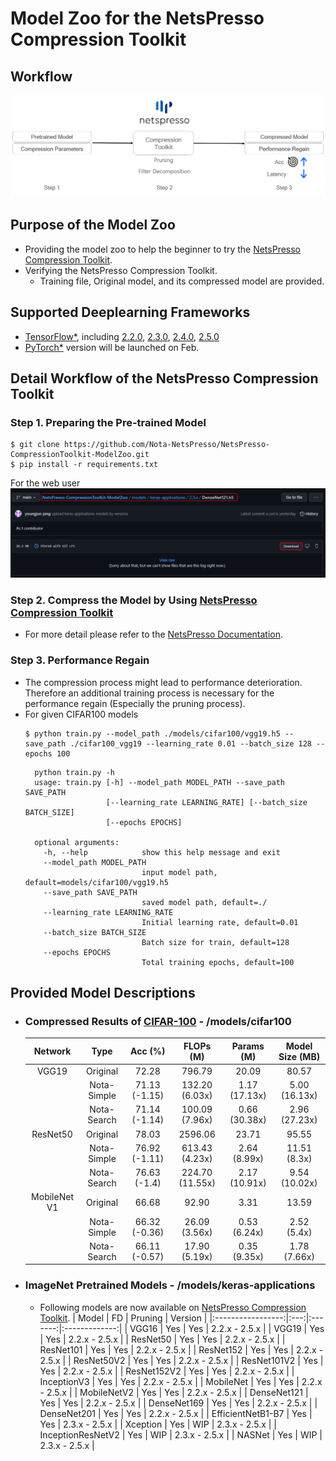 
# Model Zoo for the NetsPresso Compression Toolkit

## Workflow

  <p align="center">
    <img src="/imgs/overall_workflow.png" alt="Workflow">
  </p>

## Purpose of the Model Zoo

* Providing the model zoo to help the beginner to try the [NetsPresso Compression Toolkit](https://compression.netspresso.ai/).
* Verifying the NetsPresso Compression Toolkit.
  * Training file, Original model, and its compressed model are provided.


## Supported Deeplearning Frameworks

* [TensorFlow\*](https://github.com/tensorflow/tensorflow), including [2.2.0](https://github.com/tensorflow/tensorflow/tree/v2.2.0), [2.3.0](https://github.com/tensorflow/tensorflow/tree/v2.3.0), [2.4.0](https://github.com/tensorflow/tensorflow/tree/v2.4.0), [2.5.0](https://github.com/tensorflow/tensorflow/tree/v2.5.0)
* [PyTorch\*](https://pytorch.org/) version will be launched on Feb.


## Detail Workflow of the NetsPresso Compression Toolkit

### Step 1. Preparing the Pre-trained Model
  ```shell
  $ git clone https://github.com/Nota-NetsPresso/NetsPresso-CompressionToolkit-ModelZoo.git
  $ pip install -r requirements.txt
  ```

  For the web user
  <a target="_blank" href="/imgs/web_user_1.png">
    <img src="/imgs/web_user_1.png" alt="web_user">
  </a>

### Step 2. Compress the Model by Using [NetsPresso Compression Toolkit](https://compression.netspresso.ai/)

  * For more detail please refer to the [NetsPresso Documentation](https://docs.netspresso.ai/docs).


### Step 3. Performance Regain
  * The compression process might lead to performance deterioration. Therefore an additional training process is necessary for the performance regain (Especially the pruning process).
  * For given CIFAR100 models
    ```shell
    $ python train.py --model_path ./models/cifar100/vgg19.h5 --save_path ./cifar100_vgg19 --learning_rate 0.01 --batch_size 128 --epochs 100
    ```
    ```
      python train.py -h
      usage: train.py [-h] --model_path MODEL_PATH --save_path SAVE_PATH
                      [--learning_rate LEARNING_RATE] [--batch_size BATCH_SIZE]
                      [--epochs EPOCHS]

      optional arguments:
        -h, --help            show this help message and exit
        --model_path MODEL_PATH
                              input model path, default=models/cifar100/vgg19.h5
        --save_path SAVE_PATH
                              saved model path, default=./
        --learning_rate LEARNING_RATE
                              Initial learning rate, default=0.01
        --batch_size BATCH_SIZE
                              Batch size for train, default=128
        --epochs EPOCHS       
                              Total training epochs, default=100
    ```

## Provided Model Descriptions

* ### Compressed Results of [CIFAR-100](https://www.cs.toronto.edu/~kriz/cifar.html) - /models/cifar100

  |    Network   |     Type    |    Acc (%)    |    FLOPs (M)    |   Params (M)  | Model Size (MB) |
  |:------------:|:-----------:|:-------------:|:---------------:|:-------------:|:---------------:|
  |     VGG19    |   Original  |     72.28     |      796.79     |     20.09     |      80.57      |
  |              | Nota-Simple | 71.13 (-1.15) |  132.20 (6.03x) | 1.17 (17.13x) |  5.00 (16.13x)  |
  |              | Nota-Search | 71.14 (-1.14) |  100.09 (7.96x) | 0.66 (30.38x) |  2.96 (27.23x)  |
  |   ResNet50   |   Original  |     78.03     |     2596.06     |     23.71     |      95.55      |
  |              | Nota-Simple | 76.92 (-1.11) |  613.43 (4.23x) |  2.64 (8.99x) |   11.51 (8.3x)  |
  |              | Nota-Search |  76.63 (-1.4) | 224.70 (11.55x) | 2.17 (10.91x) |  9.54 (10.02x)  |
  | MobileNet V1 |   Original  |     66.68     |      92.90      |      3.31     |      13.59      |
  |              | Nota-Simple | 66.32 (-0.36) |  26.09 (3.56x)  |  0.53 (6.24x) |   2.52 (5.4x)   |
  |              | Nota-Search | 66.11 (-0.57) |  17.90 (5.19x)  |  0.35 (9.35x) |   1.78 (7.66x)  |

* ### ImageNet Pretrained Models - /models/keras-applications
  * Following models are now available on [NetsPresso Compression Toolkit](https://compression.netspresso.ai/).
    |       Model       |  FD | Pruning |    Version    |
    |:-----------------:|:---:|:-------:|:-------------:|
    |       VGG16       | Yes |   Yes   | 2.2.x - 2.5.x |
    |       VGG19       | Yes |   Yes   | 2.2.x - 2.5.x |
    |      ResNet50     | Yes |   Yes   | 2.2.x - 2.5.x |
    |     ResNet101     | Yes |   Yes   | 2.2.x - 2.5.x |
    |     ResNet152     | Yes |   Yes   | 2.2.x - 2.5.x |
    |     ResNet50V2    | Yes |   Yes   | 2.2.x - 2.5.x |
    |    ResNet101V2    | Yes |   Yes   | 2.2.x - 2.5.x |
    |    ResNet152V2    | Yes |   Yes   | 2.2.x - 2.5.x |
    |    InceptionV3    | Yes |   Yes   | 2.2.x - 2.5.x |
    |     MobileNet     | Yes |   Yes   | 2.2.x - 2.5.x |
    |    MobileNetV2    | Yes |   Yes   | 2.2.x - 2.5.x |
    |    DenseNet121    | Yes |   Yes   | 2.2.x - 2.5.x |
    |    DenseNet169    | Yes |   Yes   | 2.2.x - 2.5.x |
    |    DenseNet201    | Yes |   Yes   | 2.2.x - 2.5.x |
    | EfficientNetB1-B7 | Yes |   Yes   | 2.3.x - 2.5.x |
    |      Xception     | Yes |   WIP   | 2.3.x - 2.5.x |
    | InceptionResNetV2 | Yes |   WIP   | 2.3.x - 2.5.x |
    |       NASNet      | Yes |   WIP   | 2.3.x - 2.5.x |
